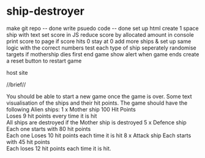 # ship-destroyer

make git repo -- done
write psuedo code -- done
set up html 
create 1 space ship with text
set score in JS
reduce score by allocated amount in console
print score to page 
if score hits 0 stay at 0
add more ships & set up same logic with the correct numbers
test each type of ship seperately
randomise targets
if mothership dies first end game
show alert when game ends
create a reset button to restart game

host site 

//brief//

You should be able to start a new game once the game is over.
Some text visualisation of the ships and their hit points.
The game should have the following Alien ships:
1 x Mother ship 
100 Hit Points  
Loses 9 hit points every time it is hit  
All ships are destroyed if the Mother ship is destroyed
5 x Defence ship  
Each one starts with 80 hit points  
Each one Loses 10 hit points each time it is hit 
8 x Attack ship 
Each starts with 45 hit points  
Each loses 12 hit points each time it is hit. 